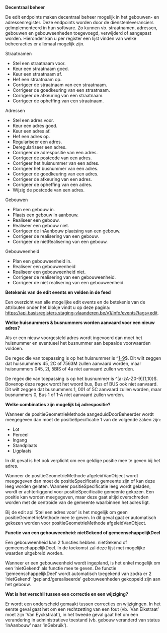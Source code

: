 **Decentraal beheer**

De edit endpoints maken decentraal beheer mogelijk in het gebouwen- en adressenregister. Deze endpoints worden door de dienstenleveranciers geïmplementeerd in hun software. Zo kunnen vb. straatnamen, adressen, gebouwen en gebouweenheden toegevoegd, verwijderd of aangepast worden. Hieronder kan u per register een lijst vinden van welke beheeracties er allemaal mogelijk zijn.

Straatnamen
* Stel een straatnaam voor.
* Keur een straatnaam goed.
* Keur een straatnaam af.
* Hef een straatnaam op.
* Corrigeer de straatnaam van een straatnaam.
* Corrigeer de goedkeuring van een straatnaam.
* Corrigeer de afkeuring van een straatnaam.
* Corrigeer de opheffing van een straatnaam.

Adressen
* Stel een adres voor.
* Keur een adres goed.
* Keur een adres af.
* Hef een adres op.
* Regulariseer een adres.
* Deregulariseer een adres.
* Corrigeer de adrespositie van een adres.
* Corrigeer de postcode van een adres.
* Corrigeer het huisnummer van een adres.
* Corrigeer het busnummer van een adres.
* Corrigeer de goedkeuring van een adres.
* Corrigeer de afkeuring van een adres.
* Corrigeer de opheffing van een adres.
* Wijzig de postcode van een adres.

Gebouwen
* Plan een gebouw in.
* Plaats een gebouw in aanbouw.
* Realiseer een gebouw.
* Realiseer een gebouw niet.
* Corrigeer de inAanbouw plaatsing van een gebouw.
* Corrigeer de realisering van een gebouw.
* Corrigeer de nietRealisering van een gebouw.

Gebouweenheid
* Plan een gebouweenheid in.
* Realiseer een gebouweenheid
* Realiseer een gebouweenheid niet.
* Corrigeer de realisering van een gebouweenheid.
* Corrigeer de niet realisering van een gebouweenheid.

**Betekenis van de edit events en velden in de feed**

Een overzicht van alle mogelijke edit events en de betekenis van de attributen onder het blokje <event> vindt u op deze pagina: https://api.basisregisters.staging-vlaanderen.be/v1/info/events?tags=edit.

**Welke huisnummers & busnummers worden aanvaard voor een nieuw adres?**

Als er een nieuw voorgesteld adres wordt ingevoerd dan moet het huisnummer en eventueel het busnummer aan bepaalde voorwaarden voldoen.

De regex die van toepassing is op het huisnummer is ^[1-9]([0-9]{0,8}([A-H]|[K-N]|[P]|[R-T]|[V-Z]){0,1}|[0-9]{0,9})$. Dit wilt zeggen dat huisnummers 45, 2C of 7563M zullen aanvaard worden, maar huisnummers 045, 2I, 5BIS of 4a niet aanvaard zullen worden.

De regex die van toepassing is op het busnummer is ^[a-zA-Z0-9]{1,10}$. Bovenop deze regex wordt het woord bus, Bus of BUS ook niet aanvaard. Dit wilt zeggen dat busnummers 1, 001 of 5C aanvaard zullen worden, maar busnummers 0, Bus 1 of 1-A niet aanvaard zullen worden.

**Welke combinaties zijn mogelijk bij adrespositie?**

Wanneer de positieGeometrieMethode aangeduidDoorBeheerder wordt meegegeven dan moet de positieSpecificatie 1 van de volgende zaken zijn:
* Lot
* Perceel
* Ingang
* Standplaats
* Ligplaats

In dit geval is het ook verplicht om een geldige positie mee te geven bij het adres.

Wanneer de positieGeometrieMethode afgeleidVanObject wordt meegegeven dan moet de positieSpecificatie gemeente zijn of kan deze leeg worden gelaten. Wanneer positieSpecificatie leeg wordt geladen, wordt er achterliggend voor positieSpecificatie gemeente gekozen. Een positie kan worden meegegeven, maar deze gaat altijd overschreden worden met de centroïde van de gemeente waarbinnen het adres ligt.

Bij de edit api ‘Stel een adres voor’ is het mogelijk om geen positieGeometrieMethode mee te geven. In dit geval gaat er automatisch gekozen worden voor positieGeometrieMethode afgeleidVanObject.

**Functie van een gebouweenheid: nietGekend of gemeenschappelijkDeel**

Een gebouweenheid kan 2 functies hebben: nietGekend of gemeenschappelijkDeel. In de toekomst zal deze lijst met mogelijke waarden uitgebreid worden.

Wanneer er een gebouweenheid wordt ingepland, is het enkel mogelijk om een ‘nietGekend’ als functie mee te geven. De functie ‘gemeenschappelijkDeel’ wordt automatisch toegekend van zodra er 2 ‘nietGekend’ ‘gepland/gerealiseerde’ gebouweenheden gekoppeld zijn aan het gebouw.

**Wat is het verschil tussen een correctie en een wijziging?**

Er wordt een onderscheid gemaakt tussen correcties en wijzigingen. In het eerste geval gaat het om een rechtzetting van een fout (vb. ‘Van Eikstraat’ moet zijn ‘Van Eyckstraat’), in het tweede geval gaat het om een verandering in administratieve toestand (vb. gebouw veranderd van status ‘inAanbouw’ naar ‘inGebruik’).
